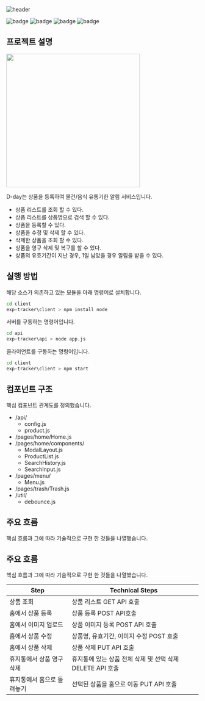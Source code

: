 ![header](https://capsule-render.vercel.app/api?type=wave&color=auto&height=200&section=header&text=D-day%20&fontSize=60)

![badge](https://img.shields.io/badge/MongoDB-47A248?style=flat-square&logo=MongoDB&logoColor=white)
![badge](https://img.shields.io/badge/Node.js-339933?style=flat-square&logo=Node.js&logoColor=white)
![badge](https://img.shields.io/badge/React-61DAFB?style=flat-square&logo=react&logoColor=white)
![badge](https://img.shields.io/badge/React%20Router-CA4245?style=flat-square&logo=React%20Router&logoColor=white)

## 프로젝트 설명

<img src = "https://user-images.githubusercontent.com/52188882/114333716-eb8f7300-9b83-11eb-96b8-67bc5db40a3f.png" height="350px">

D-day는 상품을 등록하여 물건/음식 유통기한 알림 서비스입니다.
- 상품 리스트를 조회 할 수 있다.
- 상품 리스트를 상품명으로 검색 할 수 있다.
- 상품을 등록할 수 있다.
- 상품을 수정 및 삭제 할 수 있다.
- 삭제한 상품을 조회 할 수 있다.
- 상품을 영구 삭제 및 복구를 할 수 있다.
- 상품의 유효기간이 지난 경우, 1일 남았을 경우 알림을 받을 수 있다.

## 실행 방법

해당 소스가 의존하고 있는 모듈을 아래 명령어로 설치합니다.
```sh
cd client
exp-tracker\client > npm install node
```
서버를 구동하는 명령어입니다.
```sh
cd api
exp-tracker\api > node app.js
```
클라이언트를 구동하는 명령어입니다.
```sh
cd client
exp-tracker\client > npm start
```

## 컴포넌트 구조

핵심 컴포넌트 관계도를 정의했습니다.
- /api/
  - config.js
  - product.js
- /pages/home/Home.js
- /pages/home/components/
  - ModalLayout.js
  - ProductList.js
  - SearchHistory.js
  - SearchInput.js
- /pages/menu/
  - Menu.js
- /pages/trash/Trash.js
- /util/
  - debounce.js

## 주요 흐름

핵심 흐름과 그에 따라 기술적으로 구현 한 것들을 나열했습니다.

## 주요 흐름

핵심 흐름과 그에 따라 기술적으로 구현 한 것들을 나열했습니다.

| Step | Technical Steps |
| ------ | ------ |
| 상품 조회 | 상품 리스트 GET API 호출 |
| 홈에서 상품 등록 | 상품 등록 POST API호출 |
| 홈에서 이미지 업로드 | 상품 이미지 등록 POST API 호출 |
| 홈에서 상품 수정 | 상품명, 유효기간, 이미지 수정 POST 호출 |
| 홈에서 상품 삭제 | 상품 삭제 PUT API 호출 |
| 휴지통에서 상품 영구 삭제  | 휴지통에 있는 상품 전체 삭제 및 선택 삭제 DELETE API 호출 |
| 휴지통에서 홈으로 돌려놓기 | 선택된 상품을 홈으로 이동 PUT API 호출 |



